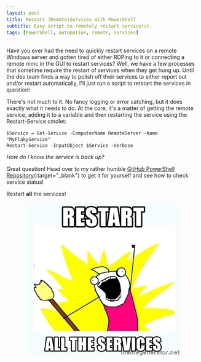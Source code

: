 ```yaml
---
layout: post
title: Restart (Remote)Services with PowerShell
subtitle: Easy script to remotely restart service(s).
tags: [PowerShell, automation, remote, services]
---
```


Have you ever had the need to quickly restart services on a remote Windows server and gotten tired of either RDPing to it or connecting a remote mmc in the GUI to restart services? Well, we have a few processes that sometime require the restart of services when they get hung up. Until the dev team finds a way to polish off their services to either report out and/or restart automatically, I'll just run a script to retstart the services in question!

There's not much to it. No fancy logging or error catching, but it does exactly what it needs to do. At the core, it's a matter of getting the remote service, adding it to a variable and then restarting the service using the Restart-Service cmdlet:

~~~
$Service = Get-Service -ComputerName RemoteServer -Name "MyFlakyService"
Restart-Service -InputObject $Service -Verbose
~~~

_How do I know the service is back up?_

Great question! Head over to my rather humble [GitHub PowerShell Repository](https://github.com/GeekLifeNow/PowerShell-Automation){:target="_blank"} to get it for yourself and see how to check service status!

Restart **all** the services!

<p align="center">
  <img src="/img/restart-all-the-services.jpg">
</p>
